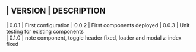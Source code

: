 | VERSION | DESCRIPTION
------------------------
| 0.0.1   | First configuration 
| 0.0.2   | First components deployed
| 0.0.3   | Unit testing for existing components   
| 0.1.0   | note component, toggle header fixed, loader and modal z-index fixed   